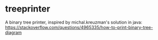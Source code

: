 # treeprinter

A binary tree printer, inspired by michal.kreuzman's solution in java:
https://stackoverflow.com/questions/4965335/how-to-print-binary-tree-diagram